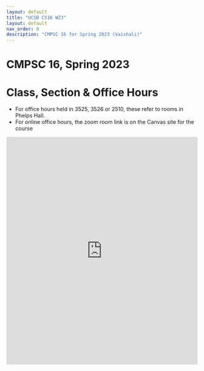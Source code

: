 ```yaml
---
layout: default
title: "UCSB CS16 W23"
layout: default
nav_order: 0
description: "CMPSC 16 for Spring 2023 (Vaishali)"
---
```


<style>
  iframe { width: 100%; height: 600px; }
</style>


# CMPSC 16, Spring 2023

# Class, Section & Office Hours

* For office hours held in 3525, 3526 or 2510, these refer to rooms in Phelps Hall.
* For online office hours, the zoom room link is on the Canvas site for the course

<iframe src="https://calendar.google.com/calendar/embed?src=c_2f331985f336aa5f3c8e88afffdbe9971b6b652c1e347be20ff2eef699553af3%40group.calendar.google.com&ctz=America%2FLos_Angeles" style="border: 0" width="800" height="600" frameborder="0" scrolling="no"></iframe>
